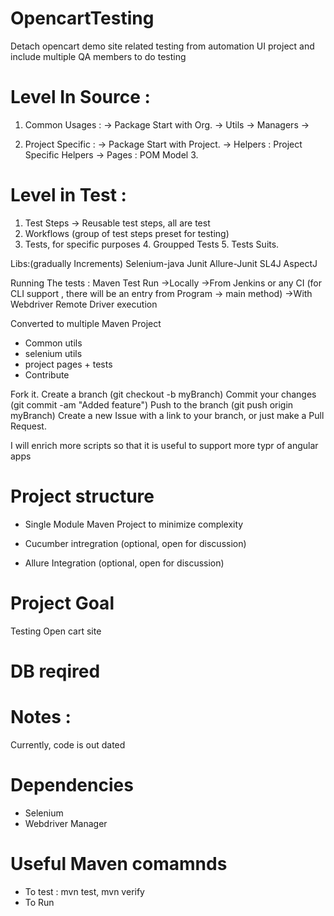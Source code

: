 # OpencartTesting
Detach opencart demo site related testing from automation UI project
and include multiple QA members to do testing

# Level In Source : 

1. Common Usages : -> Package Start with Org. -> Utils -> Managers -> 

2. Project Specific : -> Package Start with Project. -> Helpers : Project Specific Helpers -> Pages : POM Model 3.

# Level in Test : 

1. Test Steps -> Reusable test steps, all are test 
2. Workflows (group of test steps preset for testing) 
3. Tests, for specific purposes 4. Groupped Tests 5. Tests Suits.

Libs:(gradually Increments) Selenium-java Junit Allure-Junit SL4J AspectJ

Running The tests : Maven Test Run ->Locally ->From Jenkins or any CI (for CLI support , there will be an entry from Program -> main method) ->With Webdriver Remote Driver execution

Converted to multiple Maven Project
- Common utils
- selenium utils
 - project pages + tests
 - Contribute

Fork it. Create a branch (git checkout -b myBranch) Commit your changes (git commit -am "Added feature") Push to the branch (git push origin myBranch) Create a new Issue with a link to your branch, or just make a Pull Request.

I will enrich more scripts so that it is useful to support more typr of angular apps

# Project structure 
 - Single Module Maven Project to minimize complexity 
 
 - Cucumber intregration (optional, open for discussion)
 
 - Allure Integration (optional, open for discussion)

# Project Goal 
Testing Open cart site

# DB reqired


# Notes : 
Currently, code is out dated 
# Dependencies 
 - Selenium 
 - Webdriver Manager
# Useful Maven comamnds 
- To test : mvn test, mvn verify
- To Run 
